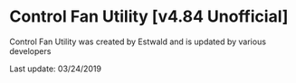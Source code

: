 # Control Fan Utility [v4.84 Unofficial]

Control Fan Utility was created by Estwald and is updated by various developers

Last update: 03/24/2019
